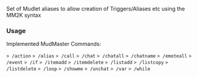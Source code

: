 Set of Mudlet aliases to allow creation of Triggers/Aliases etc using the MM2K syntax

### Usage

Implemented MudMaster Commands:

`> /action`
`> /alias`
`> /call`
`> /chat`
`> /chatall`
`> /chatname`
`> /emoteall`
`> /event`
`> /if`
`> /itemadd`
`> /itemdelete`
`> /listadd`
`> /listcopy`
`> /listdelete`
`> /loop`
`> /showme`
`> /unchat`
`> /var`
`> /while`

